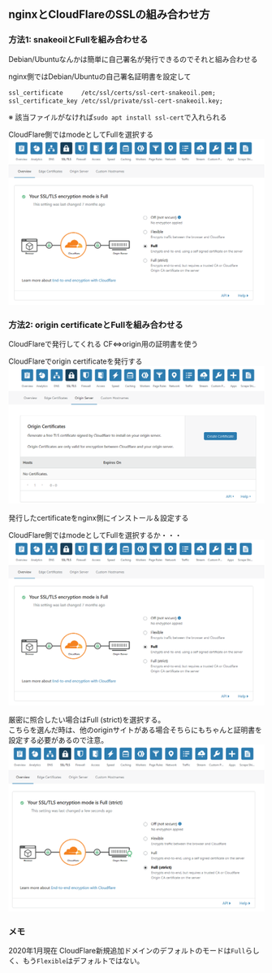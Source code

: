 ## nginxとCloudFlareのSSLの組み合わせ方

### 方法1: snakeoilとFullを組み合わせる
Debian/Ubuntuなんかは簡単に自己署名が発行できるのでそれと組み合わせる

nginx側ではDebian/Ubuntuの自己署名証明書を設定して
```
ssl_certificate     /etc/ssl/certs/ssl-cert-snakeoil.pem;
ssl_certificate_key /etc/ssl/private/ssl-cert-snakeoil.key;
```
※ 該当ファイルがなければ`sudo apt install ssl-cert`で入れられる

CloudFlare側ではmodeとしてFullを選択する  
![cf1](assets/cf1.png)


### 方法2: origin certificateとFullを組み合わせる
CloudFlareで発行してくれる CF<=>origin用の証明書を使う

CloudFlareでorigin certificateを発行する  
![cf22](assets/cf22.png)

発行したcertificateをnginx側にインストール＆設定する

CloudFlare側ではmodeとしてFullを選択するか・・・
![cf1](assets/cf1.png)

厳密に照合したい場合はFull (strict)を選択する。  
こちらを選んだ時は、他のoriginサイトがある場合そちらにもちゃんと証明書を設定する必要があるので注意。
![cf21](assets/cf21.png)

### メモ
2020年1月現在 CloudFlare新規追加ドメインのデフォルトのモードは`Full`らしく、もう`Flexible`はデフォルトではない。

